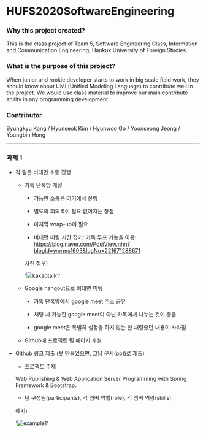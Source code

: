 # HUFS2020SoftwareEngineering

### Why this project created?
This is the class project of Team 5, Software Engineering Class, Information and Communication Engineering, Hankuk University of Foreign Studies.

### What is the purpose of this project?
When junior and rookie developer starts to work in big scale field work, they should know about UML(Unified Modeling Language) to contribute well in the project. We would use class material to improve our main contribute ability in any programming development.

### Contributor
Byungkyu Kang / Hyunseok Kim / Hyunwoo Go / Yoonseong Jeong / Youngbin Hong

- - -

### 과제 1

* 각 팀은 비대면 소통 진행

   - 카톡 단톡방 개설

      - 가능한 소통은 여기에서 진행
      
      - 별도의 회의록이 필요 없어지는 장점
        
      - 마지막 wrap-up이 필요

      - 비대면 미팅 시간 잡기: 카톡 투표 기능을 이용: <br> https://blog.naver.com/PostView.nhn?blogId=worms1603&logNo=221671288671
      
      사진 첨부)
      
      '![kakaotalk1](https://github.com/archer0307/HUFS2020SoftwareEngineering/blob/master/images/kakotalk1.png)'
      
   - Google hangout으로 비대면 미팅

      - 카톡 단톡방에서 google meet 주소 공유

      - 채팅 시 가능한 google meet이 아닌 카톡에서 나누는 것이 좋음

      - google meet은 특별히 설정을 하지 않는 한 채팅했던 내용이 사라짐 

   - Github에 프로젝트 팀 페이지 개설
   
* Github 링크 제출 (못 만들었으면, 그냥 문서(ppt)로 제출)

   - 프로젝트 주제
   
   Web Publishing & Web Application Server Programming with Spring Framework & Bootstrap.

   - 팀 구성원(participants), 각 멤버 역할(role), 각 멤버 역량(skills)
   
   예시)
   
   '![example1](https://github.com/archer0307/HUFS2020SoftwareEngineering/blob/master/images/example1.png)'
